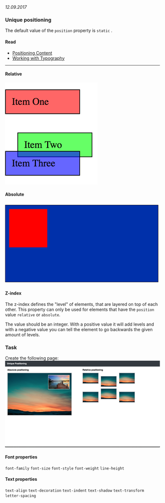 *12.09.2017*

### Unique positioning
  The default value of the `position` property is `static` .

#### Read
- [Positioning Content](http://learn.shayhowe.com/html-css/positioning-content/)
- [Working with Typography](http://learn.shayhowe.com/html-css/working-with-typography/)

---

#### Relative
![relative](https://raw.githubusercontent.com/afuh/DCI/master/images/relative.png)

#### Absolute
![absolute](https://raw.githubusercontent.com/afuh/DCI/master/images/absolute.png)

#### Z-index
The z-index defines the "level" of elements, that are layered on top of each other. This property can only be used for elements that have the `position` value `relative` or `absolute`.

The value should be an integer. With a positive value it will add levels and with a negative value you can tell the element to go backwards the given amount of levels.

### Task

Create the following page:
![a](https://raw.githubusercontent.com/afuh/DCI/master/images/css2.png)

#### Font properties

`font-family`
`font-size`
`font-style`
`font-weight`
`line-height`

#### Text properties

`text-align`
`text-decoration`
`text-indent`
`text-shadow`
`text-transform`
`letter-spacing`
